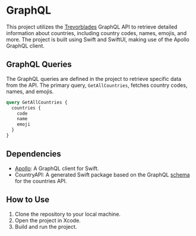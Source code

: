 # GraphQL

This project utilizes the [Trevorblades](https://countries.trevorblades.com/) GraphQL API to retrieve detailed information about countries, including country codes, names, emojis, and more. The project is built using Swift and SwiftUI, making use of the Apollo GraphQL client.

## GraphQL Queries

The GraphQL queries are defined in the project to retrieve specific data from the API. The primary query, `GetAllCountries`, fetches country codes, names, and emojis.

```graphql
query GetAllCountries {
  countries {
    code
    name
    emoji
  }
}
```

## Dependencies

- [Apollo](https://www.apollographql.com/docs/ios): A GraphQL client for Swift.
- CountryAPI: A generated Swift package based on the GraphQL [schema](https://studio.apollographql.com/public/countries/variant/current/home) for the countries API.

## How to Use

1. Clone the repository to your local machine.
2. Open the project in Xcode.
3. Build and run the project.

